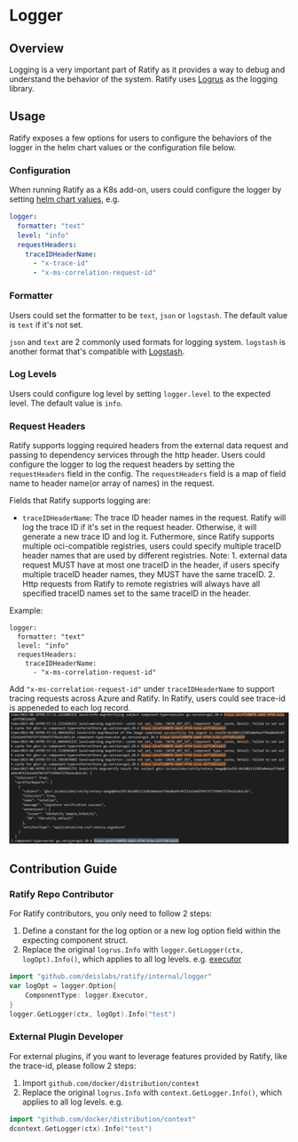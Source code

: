 # Logger

## Overview
Logging is a very important part of Ratify as it provides a way to debug and understand the behavior of the system. Ratify uses [Logrus](https://github.com/sirupsen/logrus) as the logging library.

## Usage
Ratify exposes a few options for users to configure the behaviors of the logger in the helm chart values or the configuration file below.

### Configuration
When running Ratify as a K8s add-on, users could configure the logger by setting [helm chart values](../../charts/ratify/values.yaml), e.g.
```yaml
logger:
  formatter: "text"
  level: "info"
  requestHeaders:
    traceIDHeaderName:
      - "x-trace-id"
      - "x-ms-correlation-request-id"
```

### Formatter
Users could set the formatter to be `text`, `json` or `logstash`. The default value is `text` if it's not set.

`json` and `text` are 2 commonly used formats for logging system. `logstash` is another format that's compatible with [Logstash](https://www.elastic.co/logstash).

### Log Levels
Users could configure log level by setting `logger.level` to the expected level. The default value is `info`.

### Request Headers
Ratify supports logging required headers from the external data request and passing to dependency services through the http header. Users could configure the logger to log the request headers by setting the `requestHeaders` field in the config. The `requestHeaders` field is a map of field name to header name(or array of names) in the request.

Fields that Ratify supports logging are:
- `traceIDHeaderName`: The trace ID header names in the request. Ratify will log the trace ID if it's set in the request header. Otherwise, it will generate a new trace ID and log it. Futhermore, since Ratify supports multiple oci-compatible registries, users could specify multiple traceID header names that are used by different registries. Note: 1. external data request MUST have at most one traceID in the header, if users specify multiple traceID header names, they MUST have the same traceID. 2. Http requests from Ratify to remote registries will always have all specified traceID names set to the same traceID in the header.

Example:
```
logger:
  formatter: "text"
  level: "info"
  requestHeaders:
    traceIDHeaderName:
      - "x-ms-correlation-request-id"
```
Add `"x-ms-correlation-request-id"` under `traceIDHeaderName` to support tracing requests across Azure and Ratify.
In Ratify, users could see trace-id is appeneded to each log record.
![](../imgs/trace-id-log.png)

## Contribution Guide
### Ratify Repo Contributor
For Ratify contributors, you only need to follow 2 steps:
1. Define a constant for the log option or a new log option field within the expecting component struct.
2. Replace the original `logrus.Info` with `logger.GetLogger(ctx, logOpt).Info()`, which applies to all log levels.
e.g. [executor](../../pkg/executor/core/executor.go)
```go
import "github.com/deislabs/ratify/internal/logger"
var logOpt = logger.Option{
	ComponentType: logger.Executor,
}
logger.GetLogger(ctx, logOpt).Info("test")
```

### External Plugin Developer
For external plugins, if you want to leverage features provided by Ratify, like the trace-id, please follow 2 steps:
1. Import `github.com/docker/distribution/context`
2. Replace the original `logrus.Info` with `context.GetLogger.Info()`, which applies to all log levels.
e.g.
```go
import "github.com/docker/distribution/context"
dcontext.GetLogger(ctx).Info("test")
```